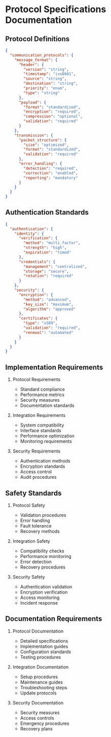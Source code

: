 # Protocol Specifications Documentation

## Protocol Definitions

```json
{
  "communication_protocols": {
    "message_format": {
      "header": {
        "version": "string",
        "timestamp": "iso8601",
        "source": "string",
        "destination": "string",
        "priority": "enum",
        "type": "string"
      },
      "payload": {
        "format": "standardized",
        "encryption": "required",
        "compression": "optional",
        "validation": "required"
      }
    },
    "transmission": {
      "packet_structure": {
        "size": "optimized",
        "format": "standardized",
        "validation": "required"
      },
      "error_handling": {
        "detection": "required",
        "correction": "enabled",
        "reporting": "mandatory"
      }
    }
  }
}
```

## Authentication Standards

```json
{
  "authentication": {
    "identity": {
      "verification": {
        "method": "multi_factor",
        "strength": "high",
        "expiration": "timed"
      },
      "credentials": {
        "management": "centralized",
        "storage": "secure",
        "rotation": "required"
      }
    },
    "security": {
      "encryption": {
        "method": "advanced",
        "key_size": "maximum",
        "algorithm": "approved"
      },
      "certificates": {
        "type": "x509",
        "validation": "required",
        "renewal": "automated"
      }
    }
  }
}
```

## Implementation Requirements

1. Protocol Requirements
   - Standard compliance
   - Performance metrics
   - Security measures
   - Documentation standards

2. Integration Requirements
   - System compatibility
   - Interface standards
   - Performance optimization
   - Monitoring requirements

3. Security Requirements
   - Authentication methods
   - Encryption standards
   - Access control
   - Audit procedures

## Safety Standards

1. Protocol Safety
   - Validation procedures
   - Error handling
   - Fault tolerance
   - Recovery methods

2. Integration Safety
   - Compatibility checks
   - Performance monitoring
   - Error detection
   - Recovery procedures

3. Security Safety
   - Authentication validation
   - Encryption verification
   - Access monitoring
   - Incident response

## Documentation Requirements

1. Protocol Documentation
   - Detailed specifications
   - Implementation guides
   - Configuration standards
   - Testing procedures

2. Integration Documentation
   - Setup procedures
   - Maintenance guides
   - Troubleshooting steps
   - Update protocols

3. Security Documentation
   - Security measures
   - Access controls
   - Emergency procedures
   - Recovery plans